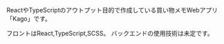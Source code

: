 ReactやTypeScriptのアウトプット目的で作成している買い物メモWebアプリ「Kago」です。

フロントはReact,TypeScript,SCSS。
バックエンドの使用技術は未定です。
